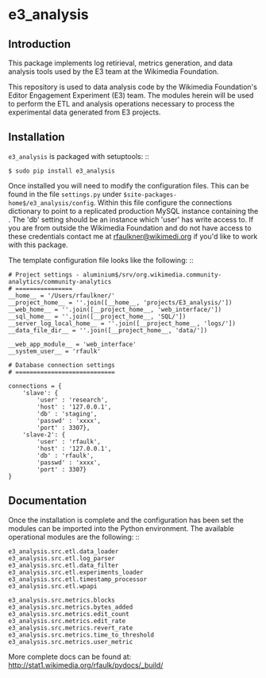 e3_analysis
===========


Introduction
------------

This package implements log retirieval, metrics generation, and data analysis tools used by the E3 team at the Wikimedia Foundation.

This repository is used to data analysis code by the Wikimedia Foundation's Editor Engagement Experiment (E3) team.  The modules herein will be used to perform the ETL and analysis operations necessary to process the experimental data generated from E3 projects.

Installation
------------

`e3_analysis` is packaged with setuptools: ::

    $ sudo pip install e3_analysis 

Once installed you will need to modify the configuration files.  This can be found in the file `settings.py` under `$site-packages-home$/e3_analysis/config`.  Within this file configure the connections dictionary to point to a replicated production MySQL instance containing the .  The 'db' setting should be an instance which 'user' has write access to.  If you are from outside the Wikimedia Foundation and do not have access to these credentials contact me at rfaulkner@wikimedi.org if you'd like to work with this package. 

The template configuration file looks like the following: ::

    # Project settings - aluminium$/srv/org.wikimedia.community-analytics/community-analytics
    # ================
    __home__ = '/Users/rfaulkner/'
    __project_home__ = ''.join([__home__, 'projects/E3_analysis/'])
    __web_home__ = ''.join([__project_home__, 'web_interface/'])
    __sql_home__ = ''.join([__project_home__, 'SQL/'])
    __server_log_local_home__ = ''.join([__project_home__, 'logs/'])
    __data_file_dir__ = ''.join([__project_home__, 'data/'])

    __web_app_module__ = 'web_interface'
    __system_user__ = 'rfaulk'

    # Database connection settings
    # ============================

    connections = {
        'slave': {
            'user' : 'research',
            'host' : '127.0.0.1',
            'db' : 'staging',
            'passwd' : 'xxxx',
            'port' : 3307},
        'slave-2': {
            'user' : 'rfaulk',
            'host' : '127.0.0.1',
            'db' : 'rfaulk',
            'passwd' : 'xxxx',
            'port' : 3307}
    }

Documentation
-------------

Once the installation is complete and the configuration has been set the modules can be imported into the Python environment.  The available operational modules are the following: ::

    e3_analysis.src.etl.data_loader
    e3_analysis.src.etl.log_parser
    e3_analysis.src.etl.data_filter
    e3_analysis.src.etl.experiments_loader
    e3_analysis.src.etl.timestamp_processor
    e3_analysis.src.etl.wpapi

    e3_analysis.src.metrics.blocks
    e3_analysis.src.metrics.bytes_added
    e3_analysis.src.metrics.edit_count
    e3_analysis.src.metrics.edit_rate
    e3_analysis.src.metrics.revert_rate
    e3_analysis.src.metrics.time_to_threshold
    e3_analysis.src.metrics.user_metric

More complete docs can be found at: http://stat1.wikimedia.org/rfaulk/pydocs/_build/
